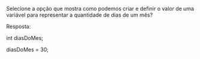 Selecione a opção que mostra como podemos criar e definir o valor de uma variável para representar a quantidade de dias de um mês?

Resposta:

int diasDoMes;

diasDoMes = 30;